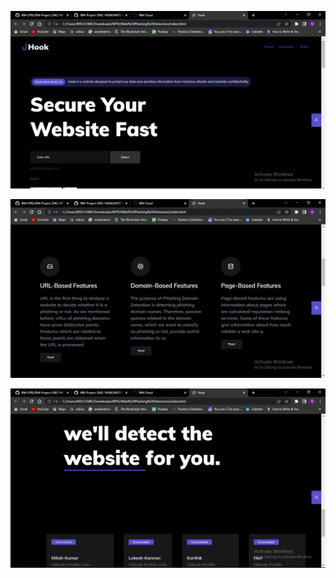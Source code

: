 

![This is an image](https://github.com/IBM-EPBL/IBM-Project-2042-1658424437/blob/main/Task%20And%20Progress/Application%20Building/Home%20Page.png)

![This is an image](https://github.com/IBM-EPBL/IBM-Project-2042-1658424437/blob/main/Task%20And%20Progress/Application%20Building/Home%20Page%202.png)

![This is an image](https://github.com/IBM-EPBL/IBM-Project-2042-1658424437/blob/main/Task%20And%20Progress/Application%20Building/Home%20Page%203.png)

